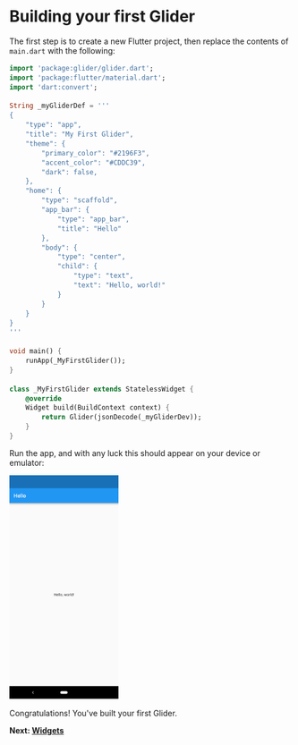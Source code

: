 # Building your first Glider

The first step is to create a new Flutter project, then replace the contents of `main.dart` with the following:

```dart
import 'package:glider/glider.dart';
import 'package:flutter/material.dart';
import 'dart:convert';

String _myGliderDef = '''
{
    "type": "app",
    "title": "My First Glider",
    "theme": {
        "primary_color": "#2196F3",
        "accent_color": "#CDDC39",
        "dark": false,
    },
    "home": {
        "type": "scaffold",
        "app_bar": {
            "type": "app_bar",
            "title": "Hello"
        },
        "body": {
            "type": "center",
            "child": {
                "type": "text",
                "text": "Hello, world!"
            }
        }
    }
}
'''

void main() {
    runApp(_MyFirstGlider());
}

class _MyFirstGlider extends StatelessWidget {
    @override
    Widget build(BuildContext context) {
        return Glider(jsonDecode(_myGliderDev));
    }
}
```

Run the app, and with any luck this should appear on your device or emulator:

<img src="hello_world_screen1.png" height="400">

Congratulations! You've built your first Glider.

**Next: [Widgets](widgets.md)**
